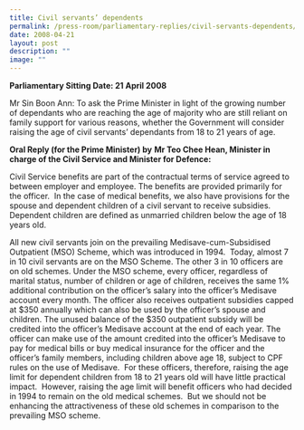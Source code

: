 ```yaml
---
title: Civil servants’ dependents
permalink: /press-room/parliamentary-replies/civil-servants-dependents/
date: 2008-04-21
layout: post
description: ""
image: ""
---
```


**Parliamentary Sitting Date: 21 April 2008**

Mr Sin Boon Ann: To ask the Prime Minister in light of the growing number of dependants who are reaching the age of majority who are still reliant on family support for various reasons, whether the Government will consider raising the age of civil servants’ dependants from 18 to 21 years of age.

**Oral Reply (for the Prime Minister) by** **Mr Teo Chee Hean, Minister in charge of the Civil Service and Minister for Defence:**

Civil Service benefits are part of the contractual terms of service agreed to between employer and employee. The benefits are provided primarily for the officer.  In the case of medical benefits, we also have provisions for the spouse and dependent children of a civil servant to receive subsidies.  Dependent children are defined as unmarried children below the age of 18 years old.

All new civil servants join on the prevailing Medisave-cum-Subsidised Outpatient (MSO) Scheme, which was introduced in 1994.  Today, almost 7 in 10 civil servants are on the MSO Scheme. The other 3 in 10 officers are on old schemes. Under the MSO scheme, every officer, regardless of marital status, number of children or age of children, receives the same 1% additional contribution on the officer’s salary into the officer’s Medisave account every month. The officer also receives outpatient subsidies capped at $350 annually which can also be used by the officer’s spouse and children. The unused balance of the $350 outpatient subsidy will be credited into the officer’s Medisave account at the end of each year. The officer can make use of the amount credited into the officer’s Medisave to pay for medical bills or buy medical insurance for the officer and the officer’s family members, including children above age 18, subject to CPF rules on the use of Medisave.  For these officers, therefore, raising the age limit for dependent children from 18 to 21 years old will have little practical impact.  However, raising the age limit will benefit officers who had decided in 1994 to remain on the old medical schemes.  But we should not be enhancing the attractiveness of these old schemes in comparison to the prevailing MSO scheme.